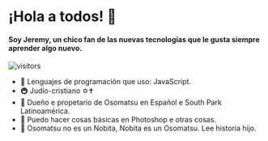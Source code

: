 # ¡Hola a todos! 👋
#### Soy Jeremy, un chico fan de las nuevas tecnologías que le gusta siempre aprender algo nuevo.
![visitors](https://visitor-badge.laobi.icu/badge?page_id=JeremyMatsu)

- 🍔 Lenguajes de programación que uso: JavaScript.
- 🚇 Judío-cristiano ✡✝
- 👑 Dueño e propetario de Osomatsu en Español e South Park Latinoamérica.
- 🥝 Puedo hacer cosas básicas en Photoshop e otras cosas.
- 🥩 Osomatsu no es un Nobita, Nobita es un Osomatsu. Lee historia hijo.
